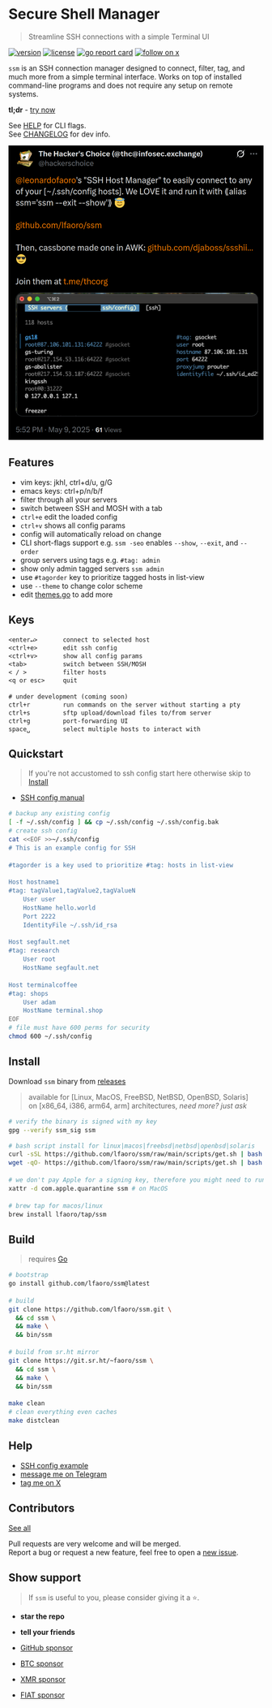 # Secure Shell Manager

> Streamline SSH connections with a simple Terminal UI

[![version][version-badge]](changelog.md)
[![license][license-badge]](license)
[![go report card](https://goreportcard.com/badge/github.com/lfaoro/ssm)](https://goreportcard.com/report/github.com/lfaoro/ssm)
[![follow on x][x-badge]](https://x.com/intent/follow?screen_name=leonardofaoro)

[version-badge]: https://img.shields.io/badge/version-0.3.5-blue.svg
[license-badge]: https://img.shields.io/badge/license-BSD3-blue
[x-badge]: https://img.shields.io/twitter/follow/leonardofaoro?label=follow&style=social

`ssm` is an SSH connection manager designed to connect, filter, tag, and much more from a simple terminal interface. Works on top of installed command-line programs and does not require any setup on remote systems.

<!-- SSM is an SSH connection manager that helps engineers organize servers, connect, filter, tag, execute commands (soon), transfer files (soon), and much more from a simple terminal interface. -->

**tl;dr** - [try now](#Install)

See [HELP](data/help) for CLI flags. \
See [CHANGELOG](changelog.md) for dev info.

![demo](data/thc.png)

## Features
- vim keys: jkhl, ctrl+d/u, g/G
- emacs keys: ctrl+p/n/b/f
- filter through all your servers
- switch between SSH and MOSH with a tab
- `ctrl+e` edit the loaded config
- `ctrl+v` shows all config params
- config will automatically reload on change
- CLI short-flags support e.g. `ssm -seo` enables `--show`, `--exit`, and `--order`
- group servers using tags e.g. `#tag: admin`
- show only admin tagged servers `ssm admin`
- use `#tagorder` key to prioritize tagged hosts in list-view
- use `--theme` to change color scheme
- edit [themes.go](pkg/tui/themes.go) to add more

## Keys
```
<enter↵>       connect to selected host
<ctrl+e>       edit ssh config
<ctrl+v>       show all config params
<tab>          switch between SSH/MOSH
< / >          filter hosts
<q or esc>     quit

# under development (coming soon)
ctrl+r         run commands on the server without starting a pty 
ctrl+s         sftp upload/download files to/from server 
ctrl+g         port-forwarding UI 
space␣         select multiple hosts to interact with
```

## Quickstart
> If you're not accustomed to ssh config start here otherwise skip to [Install](#install)
- [SSH config manual](https://man.openbsd.org/ssh_config.5)
```bash
# backup any existing config
[ -f ~/.ssh/config ] && cp ~/.ssh/config ~/.ssh/config.bak
# create ssh config
cat <<EOF >>~/.ssh/config
# This is an example config for SSH

#tagorder is a key used to prioritize #tag: hosts in list-view

Host hostname1
#tag: tagValue1,tagValue2,tagValueN
    User user
    HostName hello.world
    Port 2222
    IdentityFile ~/.ssh/id_rsa

Host segfault.net
#tag: research
    User root
    HostName segfault.net

Host terminalcoffee
#tag: shops
    User adam
    HostName terminal.shop
EOF
# file must have 600 perms for security
chmod 600 ~/.ssh/config
```

## Install
Download `ssm` binary from [releases](https://github.com/lfaoro/ssm/releases)
> available for [Linux, MacOS, FreeBSD, NetBSD, OpenBSD, Solaris] \
> on [x86_64, i386, arm64, arm] architectures,
_need more? just ask_

```bash
# verify the binary is signed with my key
gpg --verify ssm_sig ssm
```

```bash
# bash script install for linux|macos|freebsd|netbsd|openbsd|solaris
curl -sSL https://github.com/lfaoro/ssm/raw/main/scripts/get.sh | bash
wget -qO- https://github.com/lfaoro/ssm/raw/main/scripts/get.sh | bash

# we don't pay Apple for a signing key, therefore you might need to run
xattr -d com.apple.quarantine ssm # on MacOS

# brew tap for macos/linux
brew install lfaoro/tap/ssm
```

<!-- See [install](install.md) for more... -->

## Build
> requires [Go](https://go.dev/doc/install)

```bash
# bootstrap
go install github.com/lfaoro/ssm@latest

# build
git clone https://github.com/lfaoro/ssm.git \
  && cd ssm \
  && make \
  && bin/ssm

# build from sr.ht mirror
git clone https://git.sr.ht/~faoro/ssm \
  && cd ssm \
  && make \
  && bin/ssm

make clean
# clean everything even caches
make distclean
```

## Help
- [SSH config example](data/config_example)
- [message me on Telegram](https://t.me/leonarth)
- [tag me on X](https://x.com/leonardofaoro)

## Contributors
[See all](https://github.com/lfaoro/ssm/graphs/contributors)

Pull requests are very welcome and will be merged. \
Report a bug or request a new feature, feel free to open a [new issue](https://github.com/lfaoro/ssm/issues).

## Show support

> If `ssm` is useful to you, please consider giving it a ⭐.

- **star the repo**
- **tell your friends**

- [GitHub sponsor](https://github.com/sponsors/lfaoro)
- [BTC sponsor](https://mempool.space/address/bc1qzaqeqwklaq86uz8h2lww87qwfpnyh9fveyh3hs)
- [XMR sponsor](https://xmrchain.net/search?value=9XCyahmZiQgcVwjrSZTcJepPqCxZgMqwbABvzPKVpzC7gi8URDme8H6UThpCqX69y5i1aA81AKq57Wynjovy7g4K9MeY5c)
- [FIAT sponsor](https://checkout.revolut.com/pay/1122870b-1836-42e7-942b-90a99ef5e457)

